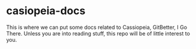 # casiopeia-docs
This is where we can put some docs related to Cassiopeia, GitBetter, I Go There. Unless you are into reading stuff, this repo will be of little interest to you.
